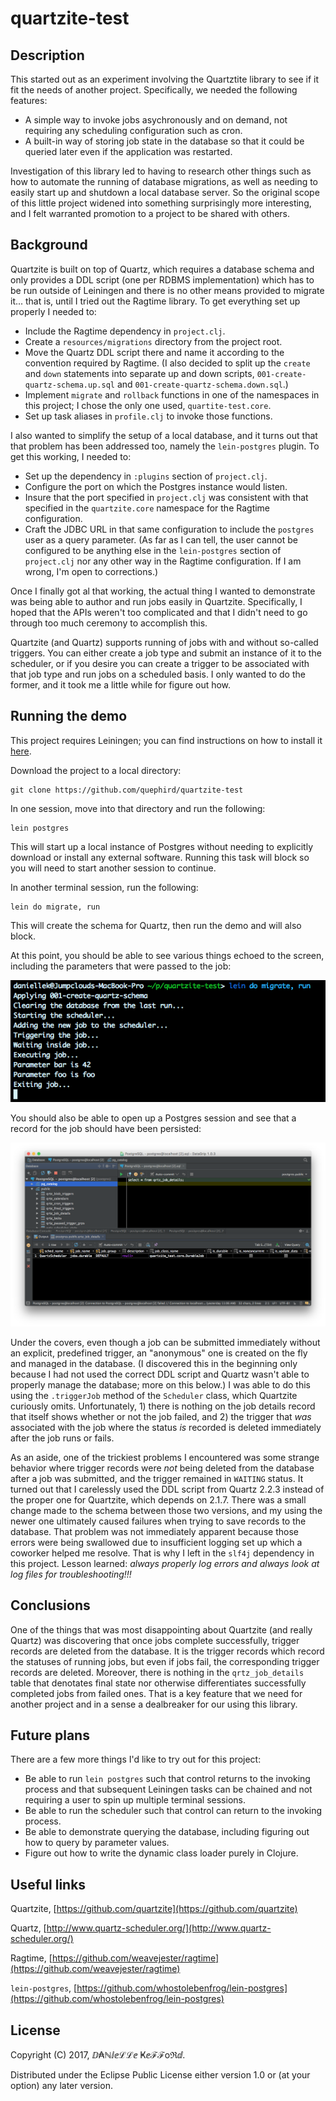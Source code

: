 # quartzite-test

## Description

This started out as an experiment involving the Quartztite library to see if it fit the needs of another project. Specifically, we needed the following features:

* A simple way to invoke jobs asychronously and on demand, not requiring any scheduling configuration such as cron.
* A built-in way of storing job state in the database so that it could be queried later even if the application was restarted.

Investigation of this library led to having to research other things such as how to automate the running of database migrations, as well as needing to easily start up and shutdown a local database server. So the original scope of this little project widened into something surprisingly more interesting, and I felt warranted promotion to a project to be shared with others.

## Background

Quartzite is built on top of Quartz, which requires a database schema and only provides a DDL script (one per RDBMS implementation) which has to be run outside of Leiningen and there is no other means provided to migrate it... that is, until I tried out the Ragtime library. To get everything set up properly I needed to:

* Include the Ragtime dependency in `project.clj`.
* Create a `resources/migrations` directory from the project root.
* Move the Quartz DDL script there and name it according to the convention required by Ragtime. (I also decided to split up the `create` and `down` statements into separate up and down scripts, `001-create-quartz-schema.up.sql` and `001-create-quartz-schema.down.sql`.)
* Implement `migrate` and `rollback` functions in one of the namespaces in this project; I chose the only one used, `quartite-test.core`.
* Set up task aliases in `profile.clj` to invoke those functions.

I also wanted to simplify the setup of a local database, and it turns out that that problem has been addressed too, namely the `lein-postgres` plugin. To get this working, I needed to:

* Set up the dependency in `:plugins` section of `project.clj`.
* Configure the port on which the Postgres instance would listen.
* Insure that the port specified in `project.clj` was consistent with that specified in the `quartzite.core` namespace for the Ragtime configuration. 
* Craft the JDBC URL in that same configuration to include the `postgres` user as a query parameter. (As far as I can tell, the user cannot be configured to be anything else in the `lein-postgres` section of `project.clj` nor any other way in the Ragtime configuration. If I am wrong, I'm open to corrections.)

Once I finally got al that working, the actual thing I wanted to demonstrate was being able to author and run jobs easily in Quartzite. Specifically, I hoped that the APIs weren't too complicated and that I didn't need to go through too much ceremony to accomplish this. 

Quartzite (and Quartz) supports running of jobs with and without so-called triggers. You can either create a job type and submit an instance of it to the scheduler, or if you desire you can create a trigger to be associated with that job type and run jobs on a scheduled basis. I only wanted to do the former, and it took me a little while for figure out how.

## Running the demo

This project requires Leiningen; you can find instructions on how to install it [here](http://www.leiningen.org/).

Download the project to a local directory:

    git clone https://github.com/quephird/quartzite-test

In one session, move into that directory and run the following:

    lein postgres

This will start up a local instance of Postgres without needing to explicitly download or install any external software. Running this task will block so you will need to start another session to continue.

In another terminal session, run the following:

    lein do migrate, run

This will create the schema for Quartz, then run the demo and will also block. 

At this point, you should be able to see various things echoed to the screen, including the parameters that were passed to the job:

![](./images/leiningen_run.png)

You should also be able to open up a Postgres session and see that a record for the job should have been persisted:

![](./images/postgres_query.png)

Under the covers, even though a job can be submitted immediately without an explicit, predefined trigger, an "anonymous" one is created on the fly and managed in the database. (I discovered this in the beginning only because I had not used the correct DDL script and Quartz wasn't able to properly manage the database; more on this below.) I was able to do this using the `.triggerJob` method of the `Scheduler` class, which Quartzite curiously omits. Unfortunately, 1) there is nothing on the job details record that itself shows whether or not the job failed, and 2) the trigger that _was_ associated with the job where the status _is_ recorded is deleted immediately after the job runs or fails.

As an aside, one of the trickiest problems I encountered was some strange behavior where trigger records were _not_ being deleted from the database after a job was submitted, and the trigger remained in `WAITING` status. It turned out that I carelessly used the DDL script from Quartz 2.2.3 instead of the proper one for Quartzite, which depends on 2.1.7. There was a small change made to the schema between those two versions, and my using the newer one ultimately caused failures when trying to save records to the database. That problem was not immediately apparent because those errors were being swallowed due to insufficient logging set up which a coworker helped me resolve. That is why I left in the `slf4j` dependency in this project. Lesson learned: _always properly log errors and always look at log files for troubleshooting!!!_

## Conclusions

One of the things that was most disappointing about Quartzite (and really Quartz) was discovering that once jobs complete successfully, trigger records are deleted from the database. It is the trigger records which record the statuses of running jobs, but even if jobs fail, the corresponding trigger records are deleted. Moreover, there is nothing in the `qrtz_job_details` table that denotates final state nor otherwise differentiates successfully completed jobs from failed ones. That is a key feature that we need for another project and in a sense a dealbreaker for our using this library.

## Future plans

There are a few more things I'd like to try out for this project:

* Be able to run `lein postgres` such that control returns to the invoking process and that subsequent Leiningen tasks can be chained and not requiring a user to spin up multiple terminal sessions.
* Be able to run the scheduler such that control can return to the invoking process.
* Be able to demonstrate querying the database, including figuring out how to query by parameter values.
* Figure out how to write the dynamic class loader purely in Clojure.


## Useful links

Quartzite, [https://github.com/quartzite](https://github.com/quartzite)

Quartz, [http://www.quartz-scheduler.org/](http://www.quartz-scheduler.org/)

Ragtime, [https://github.com/weavejester/ragtime](https://github.com/weavejester/ragtime)

`lein-postgres`, [https://github.com/whostolebenfrog/lein-postgres](https://github.com/whostolebenfrog/lein-postgres)

## License

Copyright (C) 2017, ⅅ₳ℕⅈⅇℒℒⅇ Ҝⅇℱℱoℜⅆ.

Distributed under the Eclipse Public License either version 1.0 or (at
your option) any later version.
